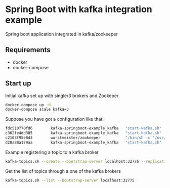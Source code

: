 # Spring Boot with kafka integration example 

Spring boot application integrated in kafka/zookeeper

## Requirements

* docker
* docker-compose

## Start up

Initial kafka set up with single/3 brokers and Zookeper

```bash
docker-compose up -d
docker-compose scale kafka=3
```

Suppose you have got a configuration like that:
```bash
fdc510770fd6        kafka-springboot-example_kafka   "start-kafka.sh"         4 minutes ago       Up 4 minutes        0.0.0.0:32776->9092/tcp                              kafka-springboot-example_kafka_2
c362fe4dd385        kafka-springboot-example_kafka   "start-kafka.sh"         4 minutes ago       Up 4 minutes        0.0.0.0:32777->9092/tcp                              kafka-springboot-example_kafka_3
c2103f95e8d3        wurstmeister/zookeeper           "/bin/sh -c '/usr/sb…"   3 days ago          Up 5 minutes        22/tcp, 2888/tcp, 3888/tcp, 0.0.0.0:2181->2181/tcp   kafka-springboot-example_zookeeper_1
d20a88a179aa        kafka-springboot-example_kafka   "start-kafka.sh"         3 days ago          Up 5 minutes        0.0.0.0:32775->9092/tcp                              kafka-springboot-example_kafka_1
```

Example registering a topic to a kafka broker

```bash
kafka-topics.sh --create --bootstrap-server localhost:32776 --replication-factor 1 --partitions 1 --topic test
```

Get the list of topics through a one of the kafka brokers
```bash
kafka-topics.sh --list --bootstrap-server localhost:32775
```
